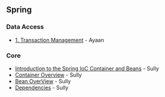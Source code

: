 ## Spring

### Data Access

- [1. Transaction Management](https://github.com/yeonise/daily-code-snippets/blob/main/Spring/DataAccess/1.%20Transaction%20Management.md) - Ayaan

### Core

- [Introduction to the Spring IoC Container and Beans](https://github.com/yeonise/daily-code-snippets/blob/main/Spring/IoC/1-introduction-ioc.md) - Sully
- [Container Overview](https://github.com/yeonise/daily-code-snippets/blob/main/Spring/IoC/2-container-overview.md) - Sully
- [Bean OverView](https://github.com/yeonise/daily-code-snippets/blob/main/Spring/IoC/3-bean-overview.md) - Sully
- [Dependencies](https://github.com/yeonise/daily-code-snippets/blob/main/Spring/IoC/4-dependencies.md) - Sully
